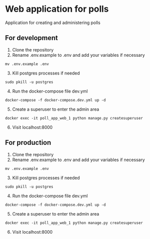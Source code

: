 # Web application for polls

Application for creating and administering polls


## For development

1. Clone the repository
2. Rename .env.example to .env and add your variables if necessary
```
mv .env.example .env
```
3. Kill postgres processes if needed
```
sudo pkill -u postgres
```
4. Run the docker-compose file dev.yml
```
docker-compose -f docker-compose.dev.yml up -d
```
5. Create a superuser to enter the admin area
```
docker exec -it poll_app_web_1 python manage.py createsuperuser
```
6. Visit localhost:8000

## For production

1. Clone the repository
2. Rename .env.example to .env and add your variables if necessary
```
mv .env.example .env
```
3. Kill postgres processes if needed
```
sudo pkill -u postgres
```
4. Run the docker-compose file dev.yml
```
docker-compose -f docker-compose.dev.yml up -d
```
5. Create a superuser to enter the admin area
```
docker exec -it poll_app_web_1 python manage.py createsuperuser
```
6. Visit localhost:8000

